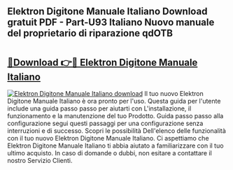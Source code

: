 ## Elektron Digitone Manuale Italiano Download gratuit PDF - Part-U93 Italiano Nuovo manuale del proprietario di riparazione qdOTB

# <h2><a href="http://dfa5j5.blite.top/?on=Elektron+Digitone+Manuale+Italiano">🔗Download 👉🔴 Elektron Digitone Manuale Italiano</a></h2>

[![Elektron Digitone Manuale Italiano download](https://i.imgur.com/lujVjoI.png)](http://dfa5j5.blite.top/?on=Elektron+Digitone+Manuale+Italiano)
Il tuo nuovo Elektron Digitone Manuale Italiano è ora pronto per l'uso. Questa guida per l'utente include una guida passo passo per aiutarti con L'installazione, il funzionamento e la manutenzione del tuo Prodotto. Guida passo passo alla configurazione segui questi passaggi per una configurazione senza interruzioni e di successo. Scopri le possibilità Dell'elenco delle funzionalità con il tuo nuovo Elektron Digitone Manuale Italiano. Ci aspettiamo che Elektron Digitone Manuale Italiano ti abbia aiutato a familiarizzare con il tuo ultimo acquisto. In caso di domande o dubbi, non esitare a contattare il nostro Servizio Clienti.
